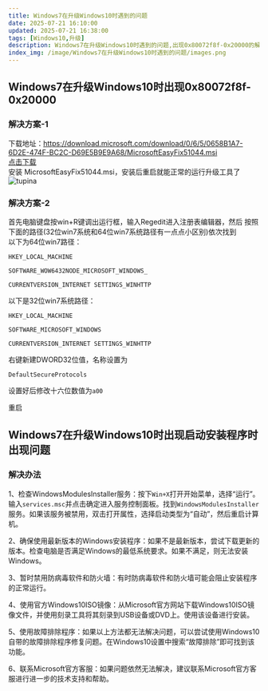 ```yaml
---
title: Windows7在升级Windows10时遇到的问题
date: 2025-07-21 16:10:00
updated: 2025-07-21 16:38:00
tags: [Windows10,升级]
description: Windows7在升级Windows10时遇到的问题,出现0x80072f8f-0x20000的解决方案,启动安装程序时出现问题,解决方案
index_img: /image/Windows7在升级Windows10时遇到的问题/images.png
---
```

##  Windows7在升级Windows10时出现0x80072f8f-0x20000
### 解决方案-1
下载地址：https://download.microsoft.com/download/0/6/5/0658B1A7-6D2E-474F-BC2C-D69E5B9E9A68/MicrosoftEasyFix51044.msi  
[点击下载](https://download.microsoft.com/download/0/6/5/0658B1A7-6D2E-474F-BC2C-D69E5B9E9A68/MicrosoftEasyFix51044.msi)  
安装 MicrosoftEasyFix51044.msi，安装后重启就能正常的运行升级工具了
![tupina](/image/Windows7在升级Windows10时遇到的问题/屏幕截图%202025-07-21%20161448.png)  
### 解决方案-2
首先电脑键盘按win+R键调出运行框，输入Regedit进入注册表编辑器，然后
按照下面的路径(32位win7系统和64位win7系统路径有一点点小区别)依次找到  
以下为64位win7路径：
```
HKEY_LOCAL_MACHINE

SOFTWARE_WOW6432NODE_MICROSOFT_WINDOWS_

CURRENTVERSION_INTERNET SETTINGS_WINHTTP
```
以下是32位win7系统路径：
```
HKEY_LOCAL_MACHINE

SOFTWARE_MICROSOFT_WINDOWS

CURRENTVERSION_INTERNET SETTINGS_WINHTTP
```
右键新建DWORD32位值，名称设置为

```DefaultSecureProtocols```

设置好后修改十六位数值为```a00```

重启

##  Windows7在升级Windows10时出现启动安装程序时出现问题
### 解决办法
1、检查WindowsModulesInstaller服务：按下`Win+X`打开开始菜单，选择“运行”。输入`services.msc`并点击确定进入服务控制面板。找到`WindowsModulesInstaller`服务。如果该服务被禁用，双击打开属性，选择启动类型为“自动”，然后重启计算机。  

2、确保使用最新版本的Windows安装程序：如果不是最新版本，尝试下载更新的版本。检查电脑是否满足Windows的最低系统要求。如果不满足，则无法安装Windows。  

3、暂时禁用防病毒软件和防火墙：有时防病毒软件和防火墙可能会阻止安装程序的正常运行。  

4、使用官方Windows10ISO镜像：从Microsoft官方网站下载Windows10ISO镜像文件，并使用刻录工具将其刻录到USB设备或DVD上。使用该设备进行安装。  

5、使用故障排除程序：如果以上方法都无法解决问题，可以尝试使用Windows10自带的故障排除程序修复问题。在Windows10设置中搜索“故障排除”即可找到该功能。  

6、联系Microsoft官方客服：如果问题依然无法解决，建议联系Microsoft官方客服进行进一步的技术支持和帮助。

